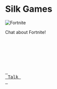 # Silk Games
![Fortnite](https://github.com/SilkUFC/silkufc.github.io/assets/131222600/0e9eed0e-e229-4b51-a3df-6d835195ddf5)

Chat about Fortnite!

<br>
<div align = left>
 
<br>
<br>
    

<br>
<br>

[<kbd> <br> Talk <br> </kbd>][KBD]


</div>

<br>
<br>


<!---------------------------------------------------------------------------->


[KBD]: sd.md
[#]: #


<!---------------------------------[ Badges ]---------------------------------->


